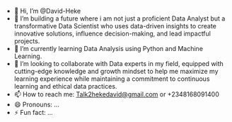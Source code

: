 - 👋 Hi, I’m @David-Heke
- 👀 I’m building a future where i am not just a proficient Data Analyst but a transformative Data Scientist who uses data-driven insights to create innovative solutions, influence decision-making, and lead impactful projects.
- 🌱 I’m currently learning Data Analysis using Python and Machine Learning.
- 💞️ I’m looking to collaborate with Data experts in my field, equipped with cutting-edge knowledge and growth mindset to help me maximize my learning experience while maintaining a commitment to continuous learning and ethical data practices.  
- 📫 How to reach me: Talk2hekedavid@gmail.com or +2348168091400
- 😄 Pronouns: ...
- ⚡ Fun fact: ...

<!---
David-Heke/David-Heke is a ✨ special ✨ repository because its `README.md` (this file) appears on your GitHub profile.
You can click the Preview link to take a look at your changes.
--->

